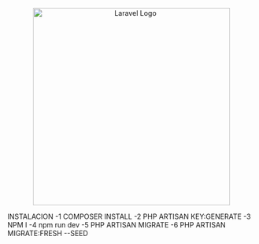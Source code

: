 <p align="center"><a href="https://laravel.com" target="_blank"><img src="https://raw.githubusercontent.com/laravel/art/master/logo-lockup/5%20SVG/2%20CMYK/1%20Full%20Color/laravel-logolockup-cmyk-red.svg" width="400" alt="Laravel Logo"></a></p>

INSTALACION
-1 COMPOSER INSTALL 
-2  PHP ARTISAN KEY:GENERATE
-3 NPM I 
-4 npm run dev
-5 PHP ARTISAN MIGRATE
-6 PHP ARTISAN MIGRATE:FRESH --SEED
